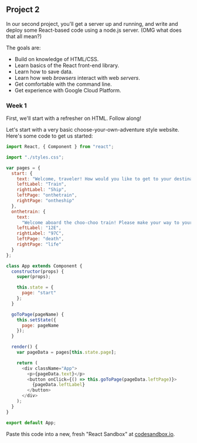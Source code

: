 ## Project 2

In our second project, you'll get a server up and running, and write and deploy some React-based code using a node.js server. (OMG what does that all mean?)

The goals are:
- Build on knowledge of HTML/CSS.
- Learn basics of the React front-end library.
- Learn how to save data.
- Learn how web *browsers* interact with web *servers*.
- Get comfortable with the command line.
- Get experience with Google Cloud Platform.

### Week 1

First, we'll start with a refresher on HTML. Follow along!

Let's start with a very basic choose-your-own-adventure style website. Here's some code to get us started:

```javascript
import React, { Component } from "react";

import "./styles.css";

var pages = {
  start: {
    text: "Welcome, traveler! How would you like to get to your destination?",
    leftLabel: "Train",
    rightLabel: "Ship",
    leftPage: "onthetrain",
    rightPage: "ontheship"
  },
  onthetrain: {
    text:
      "Welcome aboard the choo-choo train! Please make your way to your seat. What's the number?",
    leftLabel: "12E",
    rightLabel: "97C",
    leftPage: "death",
    rightPage: "life"
  }
};

class App extends Component {
  constructor(props) {
    super(props);

    this.state = {
      page: "start"
    };
  }

  goToPage(pageName) {
    this.setState({
      page: pageName
    });
  }

  render() {
    var pageData = pages[this.state.page];

    return (
      <div className="App">
        <p>{pageData.text}</p>
        <button onClick={() => this.goToPage(pageData.leftPage)}>
          {pageData.leftLabel}
        </button>
      </div>
    );
  }
}

export default App;
```

Paste this code into a new, fresh "React Sandbox" at [codesandbox.io](codesandbox.io).

<!--

#### Homework 1

This week's homework is to continue the exercises from class:

1. Add some extra pages to the Choose-your-own-Adventure

2. Add images to your pages.

3. **Challenge**: add the ability to specify up to five buttons per page. Bonus points for an arbitrary number! *Hint*: try using `if` statements in the `render()` function? Or, an array of buttons?

4. Learn a bit of CSS and style things! Make them pretty!

Submit your homework by exporting your project to GitHub by clicking on the GitHub icon (Octocat thing), then [emailing me](mailto:zamfi@cca.edu) the link to your GitHub repository.

[Here's a solution to buttons question that uses arrays](cyoa-buttons.js)

-->

<!--

### Week 2

This week, we'll look at inputs: how do you actually collect data from a user? Let's start with this code:

```javascript
import React, { Component } from "react";
import ReactDOM from "react-dom";

import "./styles.css";

var pages = {
  name: {
    content: (name, changeName) => (
      <p>
        Greetings, traveler! What is your name?
        <br />
        <input type="text" value={name} onChange={changeName} />
      </p>
    ),
    buttons: [{ label: "Continue...", page: "start" }]
  },
  start: {
    content: (name, changeName) => (
      <p>Welcome, {name}! How would you like to get to your destination?</p>
    ),
    buttons: [
      { label: "Train", page: "onthetrain" },
      { label: "Ship", page: "ontheship" }
    ]
  },
  onthetrain: {
    content: () => (
      <p>
        Welcome aboard the choo-choo train! Please make your way to your seat.
        What's the number?
      </p>
    ),
    buttons: [
      { label: "12E", page: "death" }, 
      { label: "97C", page: "life" }
    ]
  }
};

class App extends Component {
  constructor(props) {
    super(props);

    this.state = {
      page: "name"
    };
  }

  goToPage(pageName) {
    this.setState({
      page: pageName
    });
  }

  render() {
    var pageData = pages[this.state.page];

    var buttons = pageData.buttons.map(buttonData => (
      <button onClick={() => this.goToPage(buttonData.page)}>
        {buttonData.label}
      </button>
    ));

    return (
      <div className="App">
        {pageData.content(this.state.name, event =>
          this.setState({ name: event.target.value })
        )}
        {buttons}
      </div>
    );
  }
}

const rootElement = document.getElementById("root");
ReactDOM.render(<App />, rootElement);
```

### Week 3

Yet another version of choose your own adventure! This time, we created a new class for each page. Because making a JSON object was getting ridiculous.

[Here it is!](cyoa-pages.js)

Make the following changes to that code:

1. Use `<input>` element, instead of buttons, to record the seat number on the `TrainPage` page.

2.  Use a `<select>` element for the seat number. Here's an example set of code:
    
    ```javascript
    <select value={this.props.data.seat} onChange={this.props.setStateFunction(“seat”, event.target.value)}>
      <option value="12">Seat 12</option>
      <option value="13">Seat 13</option>
      <option value="14">Seat 14</option>
      <option value="15">Seat 15</option>
    </select>
    ```

3. Add a page later in your narrative whose content depends on seat choice. E.g., if it's an even or odd number!

4. Use data from a Weather API to influence the outcome of a page. For exmple, if it's snowy in Fargo, ND -- maybe your train gets stuck in a snowstorm?


### Week 4

This week, we'll get your code off of codesandbox.io.

We'll be using the command line a lot this week. While the installs are happening, take a look at this [list of terminal commands](https://files.fosswire.com/2007/08/fwunixref.pdf).

Preparation:

1. Make sure you have `git` installed in your command line tools. Open a terminal and type `git`. If you get an error, install `git`!

2. Make sure you have `node` and `npm` installed. You can download these from the [Node.js website](http://nodejs.org). Make sure the `node` command opens a prompt on your terminal.

So, with those out of the way, let's get your code running on a local server on your computer:

1. Create a GitHub repository for your latest code. Click the GitHub icon on the left, give your repository a name, and save it.

2. Visit the GitHub repository for your project. You should see a "clone or download" button, copy that link.

3. Open a terminal, and `cd` into a new directory that will include your project. 

4. Type `git clone ` and then paste in the link you copied in the previous step. Then hit return. This will copy your code into the folder you're in. Then `cd` into the folder created by `git clone`. Use `ls` to show you the contents of the folder you're in!

5. Run `npm install` -- this will install all the libraries that your project depends on, including react and some other stuff.

6. Run `npm start` -- this will start your project, and open a browser window pointed at the node server that's running your code!

#### Using Google Cloud Platform

Of course the above only runs your code for as long as your laptop is open, and only allows connections from the local wifi network. To get your code running on the web permanently, we can use Google Cloud Platform.

Sign up for a [Google Cloud Platform account](https://console.cloud.google.com/). You'll need to enter a credit card to prove you're human, but you won't be charged.

Create a new project, then navigate to `Compute Engine` > `VM Instances` and create a new VM. You'll want to use these settings to make sure it's free! Pick your own name, though, obviously. (You may need to create a "project" for this.)

![creating an instance](img/creating-an-instance.png)

Once you've created your instance, you'll need to open a specific `port` to allow our development server to be publicly accessible on the internet. To do that, navigate to `VPC Network` > `Firewall Rules` and click on `Create Firewall Rule`. Use these settings:

![new firewall rule](img/create-firewall-rule.png)

With these done, go back to `Compute Engine` > `VM Instances` and Start your VM instance. Once it's running, you can connect to it with the `SSH` link. It'll open a terminal where you can issue commands.

Start with this:

```
sudo apt-get install git nodejs npm
```

This will install git, node, and npm on your remote server.

Then, follow steps 4-6 again from the instructions above! Finally, you'll need to get your IP address from the dashboard, something like 35.247.65.57, and then visit `35.247.65.57:3000` in your browser, replacing `35.247.65.57` with the IP address that you actually have.

That `:3000` tells your server to connect to the program running on *port 3000*, which happens to be the port that React is using.

#### Running permanently

You may have noticed that closing the SSH window eventually stops your server from responding. That's because once the terminal running your server shuts down, your server shuts down with it.

One way to get your server to run permanently is to use a program called `screen`, which basically creates a "fake" terminal that you can "disconnect" from but that keeps running in the background. The `screen` program isn't installed by default, so start by installing it. SSH back into your server and run `sudo apt install screen`. 

Then, `cd` into the folder containing your project. (Hint: you'll know you're in the right place if typing `ls` gives you a list of files that includes `package.json`.) Run `screen`. Then, run `npm start` to start your server in that screen terminal. Now you have your server running inside a terminal that *won't* shut down when you close the SSH connection. Wait for the `npm start` command to take effect -- telling you your server is running -- and then press `control-A` to enter "command mode" in screen, and then press `D` to "disconnect" from your terminal. This should take you back to your command line with some statement along the lines of `[detached from ...]`.

Now, close your terminal and you should be golden! Server should still be up and running.

Your homework for this week is as follows:

1. Get your server up and running permanently. Send me a link to the IP address and port!
2. Make your choose your own adventure game beautiful and functional! This is the last week we'll spend working on it, so ge something you're proud of!
3. **Optional Challenge:** Use a server like `nginx`, which you can install with `sudo apt install nginx`, to run your server without needing to specify a port number (like 3000). You are basically trying [to do this](https://stackoverflow.com/questions/24861311/forwarding-port-80-to-8080-using-nginx).
4. **Optional Challenge**: Register a domain name and point it to your IP address. WIth 3 and 4 done, you'll have a fully functioning website running your app!

Don't forget to also add to your project decompositions list your render- and data-focused decomposition of a computer or video game!4
-->
